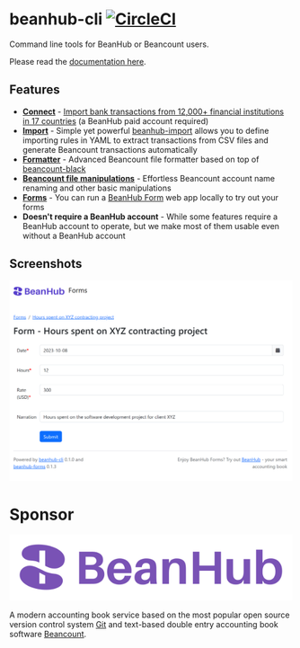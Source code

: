 # beanhub-cli [![CircleCI](https://dl.circleci.com/status-badge/img/gh/LaunchPlatform/beanhub-cli/tree/master.svg?style=svg)](https://dl.circleci.com/status-badge/redirect/gh/LaunchPlatform/beanhub-cli/tree/master)
Command line tools for BeanHub or Beancount users.

Please read the [documentation here](https://beanhub-cli-docs.beanhub.io).

## Features

- [**Connect**](./commands/connect.md) - [Import bank transactions from 12,000+ financial institutions in 17 countries](https://beanhub.io/blog/2024/06/24/introduction-of-beanhub-connect/) (a BeanHub paid account required)
- [**Import**](./commands/import.md) - Simple yet powerful [beanhub-import](https://github.com/LaunchPlatform/beanhub-import) allows you to define importing rules in YAML to extract transactions from CSV files and generate Beancount transactions automatically
- [**Formatter**](./commands/format.md) - Advanced Beancount file formatter based on top of [beancount-black](https://github.com/LaunchPlatform/beancount-black)
- [**Beancount file manipulations**](./commands/format.md) - Effortless Beancount account name renaming and other basic manipulations
- [**Forms**](./commands/form.md) - You can run a [BeanHub Form](https://beanhub.io/blog/2023/07/31/automating-beancount-data-input-with-beanhub-custom-forms/) web app locally to try out your forms
- **Doesn't require a BeanHub account** - While some features require a BeanHub account to operate, but we make most of them usable even without a BeanHub account

## Screenshots

<p align="center">
  <img src="https://github.com/LaunchPlatform/beanhub-cli/raw/master/assets/forms-screenshot.png?raw=true" alt="BeanHub Forms Screenshot" />
</p>

# Sponsor

<p align="center">
  <a href="https://beanhub.io"><img src="https://github.com/LaunchPlatform/beanhub-cli/raw/master/assets/beanhub.svg?raw=true" alt="BeanHub logo" /></a>
</p>

A modern accounting book service based on the most popular open source version control system [Git](https://git-scm.com/) and text-based double entry accounting book software [Beancount](https://beancount.github.io/docs/index.html).
